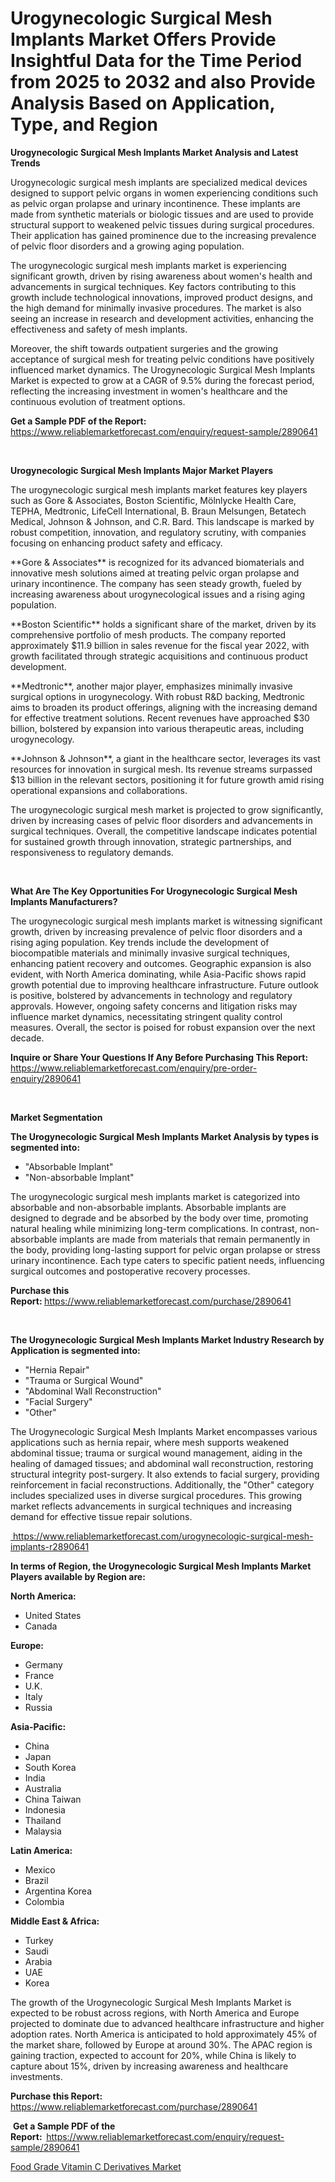 <p><h1>Urogynecologic Surgical Mesh Implants Market Offers Provide Insightful Data for the Time Period from 2025 to 2032 and also Provide Analysis Based on Application, Type, and Region</h1></p><p><strong>Urogynecologic Surgical Mesh Implants Market Analysis and Latest Trends</strong></p>
<p><p>Urogynecologic surgical mesh implants are specialized medical devices designed to support pelvic organs in women experiencing conditions such as pelvic organ prolapse and urinary incontinence. These implants are made from synthetic materials or biologic tissues and are used to provide structural support to weakened pelvic tissues during surgical procedures. Their application has gained prominence due to the increasing prevalence of pelvic floor disorders and a growing aging population.</p><p>The urogynecologic surgical mesh implants market is experiencing significant growth, driven by rising awareness about women's health and advancements in surgical techniques. Key factors contributing to this growth include technological innovations, improved product designs, and the high demand for minimally invasive procedures. The market is also seeing an increase in research and development activities, enhancing the effectiveness and safety of mesh implants.</p><p>Moreover, the shift towards outpatient surgeries and the growing acceptance of surgical mesh for treating pelvic conditions have positively influenced market dynamics. The Urogynecologic Surgical Mesh Implants Market is expected to grow at a CAGR of 9.5% during the forecast period, reflecting the increasing investment in women's healthcare and the continuous evolution of treatment options.</p></p>
<p><strong>Get a Sample PDF of the Report:&nbsp;</strong> <a href="https://www.reliablemarketforecast.com/enquiry/request-sample/2890641?utm_campaign=2755&utm_medium=2&utm_source=Github&utm_content=ia&utm_term=14032025&utm_id=urogynecologic-surgical-mesh-implants">https://www.reliablemarketforecast.com/enquiry/request-sample/2890641</a></p>
<p>&nbsp;</p>
<p><strong>Urogynecologic Surgical Mesh Implants Major Market Players</strong></p>
<p><p>The urogynecologic surgical mesh implants market features key players such as Gore & Associates, Boston Scientific, Mölnlycke Health Care, TEPHA, Medtronic, LifeCell International, B. Braun Melsungen, Betatech Medical, Johnson & Johnson, and C.R. Bard. This landscape is marked by robust competition, innovation, and regulatory scrutiny, with companies focusing on enhancing product safety and efficacy.</p><p>**Gore & Associates** is recognized for its advanced biomaterials and innovative mesh solutions aimed at treating pelvic organ prolapse and urinary incontinence. The company has seen steady growth, fueled by increasing awareness about urogynecological issues and a rising aging population.</p><p>**Boston Scientific** holds a significant share of the market, driven by its comprehensive portfolio of mesh products. The company reported approximately $11.9 billion in sales revenue for the fiscal year 2022, with growth facilitated through strategic acquisitions and continuous product development.</p><p>**Medtronic**, another major player, emphasizes minimally invasive surgical options in urogynecology. With robust R&D backing, Medtronic aims to broaden its product offerings, aligning with the increasing demand for effective treatment solutions. Recent revenues have approached $30 billion, bolstered by expansion into various therapeutic areas, including urogynecology.</p><p>**Johnson & Johnson**, a giant in the healthcare sector, leverages its vast resources for innovation in surgical mesh. Its revenue streams surpassed $13 billion in the relevant sectors, positioning it for future growth amid rising operational expansions and collaborations.</p><p>The urogynecologic surgical mesh market is projected to grow significantly, driven by increasing cases of pelvic floor disorders and advancements in surgical techniques. Overall, the competitive landscape indicates potential for sustained growth through innovation, strategic partnerships, and responsiveness to regulatory demands.</p></p>
<p>&nbsp;</p>
<p><strong>What Are The Key Opportunities For Urogynecologic Surgical Mesh Implants Manufacturers?</strong></p>
<p><p>The urogynecologic surgical mesh implants market is witnessing significant growth, driven by increasing prevalence of pelvic floor disorders and a rising aging population. Key trends include the development of biocompatible materials and minimally invasive surgical techniques, enhancing patient recovery and outcomes. Geographic expansion is also evident, with North America dominating, while Asia-Pacific shows rapid growth potential due to improving healthcare infrastructure. Future outlook is positive, bolstered by advancements in technology and regulatory approvals. However, ongoing safety concerns and litigation risks may influence market dynamics, necessitating stringent quality control measures. Overall, the sector is poised for robust expansion over the next decade.</p></p>
<p><strong>Inquire or Share Your Questions If Any Before Purchasing This Report:</strong> <a href="https://www.reliablemarketforecast.com/enquiry/pre-order-enquiry/2890641?utm_campaign=2755&utm_medium=2&utm_source=Github&utm_content=ia&utm_term=14032025&utm_id=urogynecologic-surgical-mesh-implants">https://www.reliablemarketforecast.com/enquiry/pre-order-enquiry/2890641</a></p>
<p>&nbsp;</p>
<p><strong>Market Segmentation</strong></p>
<p><strong>The Urogynecologic Surgical Mesh Implants Market Analysis by types is segmented into:</strong></p>
<p><ul><li>"Absorbable Implant"</li><li>"Non-absorbable Implant"</li></ul></p>
<p><p>The urogynecologic surgical mesh implants market is categorized into absorbable and non-absorbable implants. Absorbable implants are designed to degrade and be absorbed by the body over time, promoting natural healing while minimizing long-term complications. In contrast, non-absorbable implants are made from materials that remain permanently in the body, providing long-lasting support for pelvic organ prolapse or stress urinary incontinence. Each type caters to specific patient needs, influencing surgical outcomes and postoperative recovery processes.</p></p>
<p><strong>Purchase this Report:&nbsp;</strong><a href="https://www.reliablemarketforecast.com/purchase/2890641?utm_campaign=2755&utm_medium=2&utm_source=Github&utm_content=ia&utm_term=14032025&utm_id=urogynecologic-surgical-mesh-implants">https://www.reliablemarketforecast.com/purchase/2890641</a></p>
<p>&nbsp;</p>
<p><strong>The Urogynecologic Surgical Mesh Implants Market Industry Research by Application is segmented into:</strong></p>
<p><ul><li>"Hernia Repair"</li><li>"Trauma or Surgical Wound"</li><li>"Abdominal Wall Reconstruction"</li><li>"Facial Surgery"</li><li>"Other"</li></ul></p>
<p><p>The Urogynecologic Surgical Mesh Implants Market encompasses various applications such as hernia repair, where mesh supports weakened abdominal tissue; trauma or surgical wound management, aiding in the healing of damaged tissues; and abdominal wall reconstruction, restoring structural integrity post-surgery. It also extends to facial surgery, providing reinforcement in facial reconstructions. Additionally, the "Other" category includes specialized uses in diverse surgical procedures. This growing market reflects advancements in surgical techniques and increasing demand for effective tissue repair solutions.</p></p>
<p><a href="https://www.reliablemarketforecast.com/urogynecologic-surgical-mesh-implants-r2890641?utm_campaign=2755&utm_medium=2&utm_source=Github&utm_content=ia&utm_term=14032025&utm_id=urogynecologic-surgical-mesh-implants">&nbsp;https://www.reliablemarketforecast.com/urogynecologic-surgical-mesh-implants-r2890641</a></p>
<p><strong>In terms of Region, the Urogynecologic Surgical Mesh Implants Market Players available by Region are:</strong></p>
<p>
    <p> <strong> North America: </strong>
        <ul>
            <li>United States</li>
            <li>Canada</li>
        </ul>
        </p> 
    <p> <strong> Europe: </strong>
        <ul>
            <li>Germany</li>
            <li>France</li>
            <li>U.K.</li>
            <li>Italy</li>
            <li>Russia</li>
        </ul>
        </p> 
    <p> <strong> Asia-Pacific: </strong>
        <ul>
            <li>China</li>
            <li>Japan</li>
            <li>South Korea</li>
            <li>India</li>
            <li>Australia</li>
            <li>China Taiwan</li>
            <li>Indonesia</li>
            <li>Thailand</li>
            <li>Malaysia</li>
        </ul>
        </p> 
    <p> <strong> Latin America: </strong>
        <ul>
            <li>Mexico</li>
            <li>Brazil</li>
            <li>Argentina Korea</li>
            <li>Colombia</li>
        </ul>
        </p> 
    <p> <strong> Middle East & Africa: </strong>
        <ul>
            <li>Turkey</li>
            <li>Saudi</li>
            <li>Arabia</li>
            <li>UAE</li>
            <li>Korea</li>
        </ul>
    </p>
    </p>
<p><p>The growth of the Urogynecologic Surgical Mesh Implants Market is expected to be robust across regions, with North America and Europe projected to dominate due to advanced healthcare infrastructure and higher adoption rates. North America is anticipated to hold approximately 45% of the market share, followed by Europe at around 30%. The APAC region is gaining traction, expected to account for 20%, while China is likely to capture about 15%, driven by increasing awareness and healthcare investments.</p></p>
<p><strong>Purchase this Report: </strong><a href="https://www.reliablemarketforecast.com/purchase/2890641?utm_campaign=2755&utm_medium=2&utm_source=Github&utm_content=ia&utm_term=14032025&utm_id=urogynecologic-surgical-mesh-implants">https://www.reliablemarketforecast.com/purchase/2890641</a></p>
<p>&nbsp;<strong>Get a Sample PDF of the Report:&nbsp;&nbsp;</strong><a href="https://www.reliablemarketforecast.com/enquiry/request-sample/2890641?utm_campaign=2755&utm_medium=2&utm_source=Github&utm_content=ia&utm_term=14032025&utm_id=urogynecologic-surgical-mesh-implants">https://www.reliablemarketforecast.com/enquiry/request-sample/2890641</a></p>
<p><strong></strong></p>
<p><p><a href="https://github.com/akrachveslov/Market-Research-Report-List-1/blob/main/food-grade-vitamin-c-derivatives-market.md?utm_campaign=2755&utm_medium=2&utm_source=Github&utm_content=ia&utm_term=14032025&utm_id=urogynecologic-surgical-mesh-implants">Food Grade Vitamin C Derivatives Market</a></p></p>